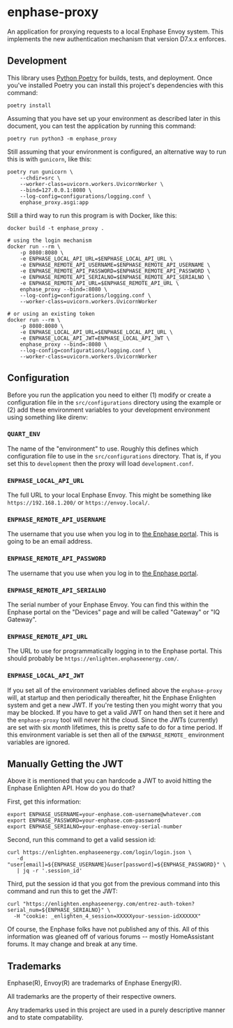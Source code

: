 # enphase-proxy
An application for proxying requests to a local Enphase Envoy system. This implements the new authentication mechanism that version D7.x.x enforces.

## Development

This library uses [Python Poetry](https://python-poetry.org/) for builds, tests, and deployment. Once you've installed Poetry you can install this project's dependencies with this command:

```
poetry install
```

Assuming that you have set up your environment as described later in this document, you can test the application by running this command:

```
poetry run python3 -m enphase_proxy
```

Still assuming that your environment is configured, an alternative way to run this is with `gunicorn`, like this:

```
poetry run gunicorn \
    --chdir=src \
    --worker-class=uvicorn.workers.UvicornWorker \
    --bind=127.0.0.1:8080 \
    --log-config=configurations/logging.conf \
    enphase_proxy.asgi:app
```

Still a third way to run this program is with Docker, like this:

```
docker build -t enphase_proxy .

# using the login mechanism
docker run --rm \
    -p 8080:8080 \
    -e ENPHASE_LOCAL_API_URL=$ENPHASE_LOCAL_API_URL \
    -e ENPHASE_REMOTE_API_USERNAME=$ENPHASE_REMOTE_API_USERNAME \
    -e ENPHASE_REMOTE_API_PASSWORD=$ENPHASE_REMOTE_API_PASSWORD \
    -e ENPHASE_REMOTE_API_SERIALNO=$ENPHASE_REMOTE_API_SERIALNO \
    -e ENPHASE_REMOTE_API_URL=$ENPHASE_REMOTE_API_URL \
    enphase_proxy --bind=:8080 \
    --log-config=configurations/logging.conf \
    --worker-class=uvicorn.workers.UvicornWorker

# or using an existing token
docker run --rm \
    -p 8080:8080 \
    -e ENPHASE_LOCAL_API_URL=$ENPHASE_LOCAL_API_URL \
    -e ENPHASE_LOCAL_API_JWT=ENPHASE_LOCAL_API_JWT \
    enphase_proxy --bind=:8080 \
    --log-config=configurations/logging.conf \
    --worker-class=uvicorn.workers.UvicornWorker
```

## Configuration

Before you run the application you need to either (1) modify or create a configuration file in the `src/configurations` directory using the example or (2) add these environment variables to your development environment using something like direnv:

### `QUART_ENV`

The name of the "environment" to use. Roughly this defines which configuration file to use in the `src/configurations` directory. That is, if you set this to `development` then the proxy will load `development.conf`.

### `ENPHASE_LOCAL_API_URL`

The full URL to your local Enphase Envoy. This might be something like `https://192.168.1.200/` or `https://envoy.local/`.

### `ENPHASE_REMOTE_API_USERNAME`

The username that you use when you log in to [the Enphase portal](http://enlighten.enphaseenergy.com). This is going to be an email address.

### `ENPHASE_REMOTE_API_PASSWORD`

The username that you use when you log in to [the Enphase portal](http://enlighten.enphaseenergy.com).

### `ENPHASE_REMOTE_API_SERIALNO`

The serial number of your Enphase Envoy. You can find this within the Enphase portal on the "Devices" page and will be called "Gateway" or "IQ Gateway".

### `ENPHASE_REMOTE_API_URL`

The URL to use for programmatically logging in to the Enphase portal. This should probably be `https://enlighten.enphaseenergy.com/`.

### `ENPHASE_LOCAL_API_JWT`

If you set all of the environment variables defined above the `enphase-proxy` will, at startup and then periodically thereafter, hit the Enphase Enlighten system and get a new JWT. If you're testing then you might worry that you may be blocked. If you have to get a valid JWT on hand then set it here and the `enphase-proxy` tool will never hit the cloud. Since the JWTs (currently) are set with six _month_ lifetimes, this is pretty safe to do for a time period. If this environment variable is set then all of the `ENPHASE_REMOTE_` environment variables are ignored.

## Manually Getting the JWT

Above it is mentioned that you can hardcode a JWT to avoid hitting the Enphase Enlighten API. How do you do that?

First, get this information:

```
export ENPHASE_USERNAME=your-enphase.com-username@whatever.com
export ENPHASE_PASSWORD=your-enphase.com-password
export ENPHASE_SERIALNO=your-enphase-envoy-serial-number
```

Second, run this command to get a valid session id:

```
curl https://enlighten.enphaseenergy.com/login/login.json \
   -d "user[email]=${ENPHASE_USERNAME}&user[password]=${ENPHASE_PASSWORD}" \
   | jq -r '.session_id'
```

Third, put the session id that you got from the previous command into this command and run this to get the JWT:

```
curl "https://enlighten.enphaseenergy.com/entrez-auth-token?serial_num=${ENPHASE_SERIALNO}" \
  -H "cookie: _enlighten_4_session=XXXXXyour-session-idXXXXXX"
```

Of course, the Enphase folks have not published any of this. All of this information was gleaned off of various forums -- mostly HomeAssistant forums. It may change and break at any time.

## Trademarks

Enphase(R), Envoy(R) are trademarks of Enphase Energy(R).

All trademarks are the property of their respective owners.

Any trademarks used in this project are used in a purely descriptive manner and to state compatability.
